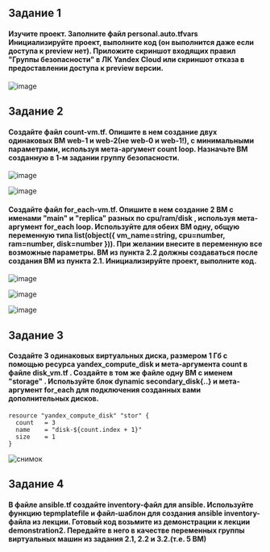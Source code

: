 ## Задание 1
#### Изучите проект. Заполните файл personal.auto.tfvars Инициализируйте проект, выполните код (он выполнится даже если доступа к preview нет). Приложите скриншот входящих правил "Группы безопасности" в ЛК Yandex Cloud или скриншот отказа в предоставлении доступа к preview версии.

![image](https://github.com/dikalov/devops-28/assets/126553776/327de881-5e81-4519-922a-44d749c6aa16)

## Задание 2
#### Создайте файл count-vm.tf. Опишите в нем создание двух одинаковых ВМ web-1 и web-2(не web-0 и web-1!), с минимальными параметрами, используя мета-аргумент count loop. Назначьте ВМ созданную в 1-м задании группу безопасности.

![image](https://github.com/dikalov/devops-28/assets/126553776/e9eb8597-3e80-48e5-8a0d-b993085a31ed)

![image](https://github.com/dikalov/devops-28/assets/126553776/381b393d-fb71-4e4a-bbc2-74b6ea24183a)

#### Создайте файл for_each-vm.tf. Опишите в нем создание 2 ВМ с именами "main" и "replica" разных по cpu/ram/disk , используя мета-аргумент for_each loop. Используйте для обеих ВМ одну, общую переменную типа list(object({ vm_name=string, cpu=number, ram=number, disk=number })). При желании внесите в переменную все возможные параметры. ВМ из пункта 2.2 должны создаваться после создания ВМ из пункта 2.1. Инициализируйте проект, выполните код.

![image](https://github.com/dikalov/devops-28/assets/126553776/e34cd07a-8de6-4d24-adfe-e18bdc6ceed2)

![image](https://github.com/dikalov/devops-28/assets/126553776/b596d497-51b7-44dd-917b-884393f19c85)

![image](https://github.com/dikalov/devops-28/assets/126553776/3664abc2-3ad7-44ba-9d8f-9810e08c90ad)

## Задание 3
#### Создайте 3 одинаковых виртуальных диска, размером 1 Гб с помощью ресурса yandex_compute_disk и мета-аргумента count в файле disk_vm.tf . Создайте в том же файле одну ВМ c именем "storage" . Используйте блок dynamic secondary_disk{..} и мета-аргумент for_each для подключения созданных вами дополнительных дисков.

```
resource "yandex_compute_disk" "stor" {
  count   = 3
  name    = "disk-${count.index + 1}"
  size    = 1
}
```

![снимок](https://github.com/dikalov/devops-28/assets/126553776/839f751c-9074-4145-9f01-5ce2c276a20f)

## Задание 4
#### В файле ansible.tf создайте inventory-файл для ansible. Используйте функцию tepmplatefile и файл-шаблон для создания ansible inventory-файла из лекции. Готовый код возьмите из демонстрации к лекции demonstration2. Передайте в него в качестве переменных группы виртуальных машин из задания 2.1, 2.2 и 3.2.(т.е. 5 ВМ)


